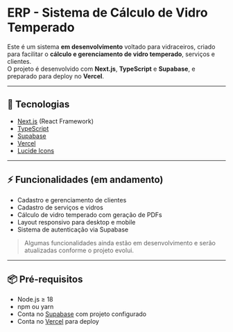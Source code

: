 # ERP - Sistema de Cálculo de Vidro Temperado

Este é um sistema **em desenvolvimento** voltado para vidraceiros, criado para facilitar o **cálculo e gerenciamento de vidro temperado**, serviços e clientes.  
O projeto é desenvolvido com **Next.js**, **TypeScript** e **Supabase**, e preparado para deploy no **Vercel**.

---

## 🔧 Tecnologias

- [Next.js](https://nextjs.org/) (React Framework)
- [TypeScript](https://www.typescriptlang.org/)
- [Supabase](https://supabase.com/)
- [Vercel](https://vercel.com/)
- [Lucide Icons](https://lucide.dev/)

---

## ⚡ Funcionalidades (em andamento)

- Cadastro e gerenciamento de clientes
- Cadastro de serviços e vidros
- Cálculo de vidro temperado com geração de PDFs
- Layout responsivo para desktop e mobile
- Sistema de autenticação via Supabase

> Algumas funcionalidades ainda estão em desenvolvimento e serão atualizadas conforme o projeto evolui.

---

## 📦 Pré-requisitos

- Node.js ≥ 18
- npm ou yarn
- Conta no [Supabase](https://supabase.com/) com projeto configurado
- Conta no [Vercel](https://vercel.com/) para deploy


